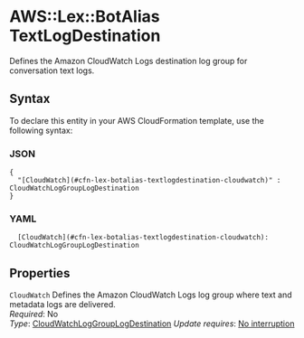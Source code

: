 # AWS::Lex::BotAlias TextLogDestination<a name="aws-properties-lex-botalias-textlogdestination"></a>

Defines the Amazon CloudWatch Logs destination log group for conversation text logs\.

## Syntax<a name="aws-properties-lex-botalias-textlogdestination-syntax"></a>

To declare this entity in your AWS CloudFormation template, use the following syntax:

### JSON<a name="aws-properties-lex-botalias-textlogdestination-syntax.json"></a>

```
{
  "[CloudWatch](#cfn-lex-botalias-textlogdestination-cloudwatch)" : CloudWatchLogGroupLogDestination
}
```

### YAML<a name="aws-properties-lex-botalias-textlogdestination-syntax.yaml"></a>

```
  [CloudWatch](#cfn-lex-botalias-textlogdestination-cloudwatch): CloudWatchLogGroupLogDestination
```

## Properties<a name="aws-properties-lex-botalias-textlogdestination-properties"></a>

`CloudWatch`  <a name="cfn-lex-botalias-textlogdestination-cloudwatch"></a>
Defines the Amazon CloudWatch Logs log group where text and metadata logs are delivered\.  
*Required*: No  
*Type*: [CloudWatchLogGroupLogDestination](aws-properties-lex-botalias-cloudwatchloggrouplogdestination.md)
*Update requires*: [No interruption](https://docs.aws.amazon.com/AWSCloudFormation/latest/UserGuide/using-cfn-updating-stacks-update-behaviors.html#update-no-interrupt)
